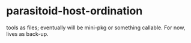# parasitoid-host-ordination
tools as files; eventually will be mini-pkg or something callable. For now, lives as back-up.
